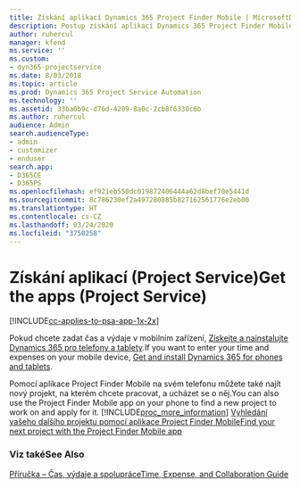 ```yaml
---
title: Získání aplikací Dynamics 365 Project Finder Mobile | MicrosoftDocs
description: Postup získání aplikací Dynamics 365 Project Finder Mobile
author: ruhercul
manager: kfend
ms.service: ''
ms.custom:
- dyn365-projectservice
ms.date: 8/03/2018
ms.topic: article
ms.prod: Dynamics 365 Project Service Automation
ms.technology: ''
ms.assetid: 33ba0b9c-d76d-4209-8a0c-2cb8f6330c6b
ms.author: ruhercul
audience: Admin
search.audienceType:
- admin
- customizer
- enduser
search.app:
- D365CE
- D365PS
ms.openlocfilehash: ef921eb550dc019872406444a62d8bef70e5441d
ms.sourcegitcommit: 8c786230ef2a497280885b827162561776e2eb00
ms.translationtype: HT
ms.contentlocale: cs-CZ
ms.lasthandoff: 03/24/2020
ms.locfileid: "3750258"
---
```

# <a name="get-the-apps-project-service"></a><span data-ttu-id="a8797-103">Získání aplikací (Project Service)</span><span class="sxs-lookup"><span data-stu-id="a8797-103">Get the apps (Project Service)</span></span>

[!INCLUDE[cc-applies-to-psa-app-1x-2x](../includes/cc-applies-to-psa-app-1x-2x.md)]

<span data-ttu-id="a8797-104">Pokud chcete zadat čas a výdaje v mobilním zařízení, [Získejte a nainstalujte Dynamics 365 pro telefony a tablety](../mobile-app/dynamics-365-phones-tablets-users-guide.md).</span><span class="sxs-lookup"><span data-stu-id="a8797-104">If you want to enter your time and expenses on your mobile device, [Get and install Dynamics 365 for phones and tablets](../mobile-app/dynamics-365-phones-tablets-users-guide.md).</span></span>  
  
 <span data-ttu-id="a8797-105">Pomocí aplikace Project Finder Mobile na svém telefonu můžete také najít nový projekt, na kterém chcete pracovat, a ucházet se o něj.</span><span class="sxs-lookup"><span data-stu-id="a8797-105">You can also use the Project Finder Mobile app on your phone to find a new project to work on and apply for it.</span></span> [!INCLUDE[proc_more_information](../includes/proc-more-information.md)] <span data-ttu-id="a8797-106">[Vyhledání vašeho dalšího projektu pomocí aplikace Project Finder Mobile](../project-service/find-next-project-finder-mobile-app.md)</span><span class="sxs-lookup"><span data-stu-id="a8797-106">[Find your next project with the Project Finder Mobile app](../project-service/find-next-project-finder-mobile-app.md)</span></span> 
  
### <a name="see-also"></a><span data-ttu-id="a8797-107">Viz také</span><span class="sxs-lookup"><span data-stu-id="a8797-107">See Also</span></span>  
 [<span data-ttu-id="a8797-108">Příručka – Čas, výdaje a spolupráce</span><span class="sxs-lookup"><span data-stu-id="a8797-108">Time, Expense, and Collaboration Guide</span></span>](../project-service/time-expense-collaboration-guide.md)
